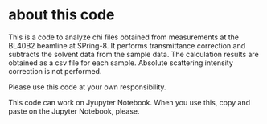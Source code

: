 # about this code
This is a code to analyze chi files obtained from measurements at the BL40B2 beamline at SPring-8.
It performs transmittance correction and subtracts the solvent data from the sample data.
The calculation results are obtained as a csv file for each sample.
Absolute scattering intensity correction is not performed.

Please use this code at your own responsibility.

This code can work on Jyupyter Notebook. When you use this, copy and paste on the Jupyter Notebook, please.
